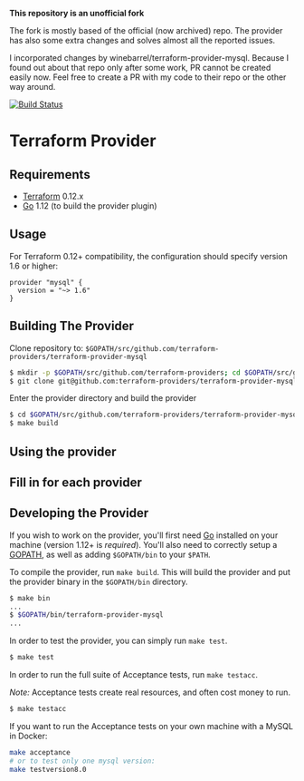 **This repository is an unofficial fork**

The fork is mostly based of the official (now archived) repo.
The provider has also some extra changes and solves almost all the reported
issues.

I incorporated changes by winebarrel/terraform-provider-mysql. Because I found
out about that repo only after some work, PR cannot be created easily now.
Feel free to create a PR with my code to their repo or the other way around.

[![Build Status](https://www.travis-ci.com/petoju/terraform-provider-mysql.svg?branch=master)](https://www.travis-ci.com/petoju/terraform-provider-mysql)

Terraform Provider
==================

Requirements
------------

-	[Terraform](https://www.terraform.io/downloads.html) 0.12.x
-	[Go](https://golang.org/doc/install) 1.12 (to build the provider plugin)

Usage
-----

For Terraform 0.12+ compatibility, the configuration should specify version 1.6 or higher:

```hcl
provider "mysql" {
  version = "~> 1.6"
}
```

Building The Provider
---------------------

Clone repository to: `$GOPATH/src/github.com/terraform-providers/terraform-provider-mysql`

```sh
$ mkdir -p $GOPATH/src/github.com/terraform-providers; cd $GOPATH/src/github.com/terraform-providers
$ git clone git@github.com:terraform-providers/terraform-provider-mysql
```

Enter the provider directory and build the provider

```sh
$ cd $GOPATH/src/github.com/terraform-providers/terraform-provider-mysql
$ make build
```

Using the provider
----------------------
## Fill in for each provider

Developing the Provider
---------------------------

If you wish to work on the provider, you'll first need [Go](http://www.golang.org) installed on your machine (version 1.12+ is *required*). You'll also need to correctly setup a [GOPATH](http://golang.org/doc/code.html#GOPATH), as well as adding `$GOPATH/bin` to your `$PATH`.

To compile the provider, run `make build`. This will build the provider and put the provider binary in the `$GOPATH/bin` directory.

```sh
$ make bin
...
$ $GOPATH/bin/terraform-provider-mysql
...
```

In order to test the provider, you can simply run `make test`.

```sh
$ make test
```

In order to run the full suite of Acceptance tests, run `make testacc`.

*Note:* Acceptance tests create real resources, and often cost money to run.

```sh
$ make testacc
```

If you want to run the Acceptance tests on your own machine with a MySQL in Docker:

```bash
make acceptance
# or to test only one mysql version:
make testversion8.0
```
